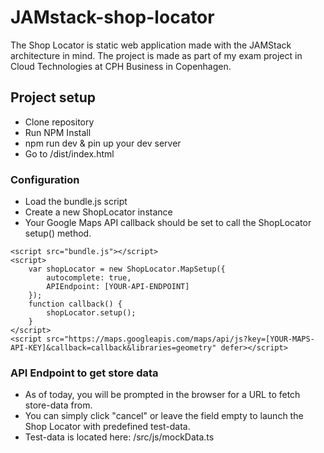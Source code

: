 # JAMstack-shop-locator
The Shop Locator is static web application made with the JAMStack architecture in mind. The project is made as part of my exam project in Cloud Technologies at CPH Business in Copenhagen.
## Project setup
- Clone repository
- Run NPM Install
- npm run dev & pin up your dev server
- Go to /dist/index.html

### Configuration
- Load the bundle.js script
- Create a new ShopLocator instance
- Your Google Maps API callback should be set to call the ShopLocator setup() method.
```
<script src="bundle.js"></script>
<script>
	var shopLocator = new ShopLocator.MapSetup({
		autocomplete: true,
		APIEndpoint: [YOUR-API-ENDPOINT]
	});
	function callback() {
		shopLocator.setup();
	}
</script>
<script src="https://maps.googleapis.com/maps/api/js?key=[YOUR-MAPS-API-KEY]&callback=callback&libraries=geometry" defer></script>
```

### API Endpoint to get store data
- As of today, you will be prompted in the browser for a URL to fetch store-data from.
- You can simply click "cancel" or leave the field empty to launch the Shop Locator with predefined test-data.
- Test-data is located here: /src/js/mockData.ts
